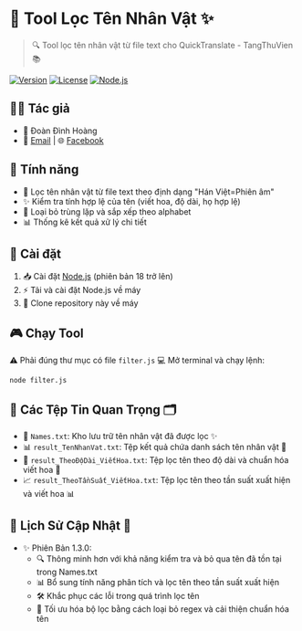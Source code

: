 # 🎯 Tool Lọc Tên Nhân Vật ✨

> 🔍 Tool lọc tên nhân vật từ file text cho QuickTranslate - TangThuVien 📚

[![Version](https://img.shields.io/badge/version-1.3.0-blue.svg)](https://github.com/RenjiYuusei/QuickTranslatorFilterName)
[![License](https://img.shields.io/badge/license-Apache%202.0-green.svg)](LICENSE)
[![Node.js](https://img.shields.io/badge/node-%3E%3D18.0.0-brightgreen.svg)](https://nodejs.org/)

## 👨‍💻 Tác giả

-   🌟 Đoàn Đình Hoàng
-   📧 [Email](daoluc.yy@gmail.com) | 🌐 [Facebook](https://www.facebook.com/RenjiYuusei)

## 🌈 Tính năng

-   📝 Lọc tên nhân vật từ file text theo định dạng "Hán Việt=Phiên âm"
-   ✨ Kiểm tra tính hợp lệ của tên (viết hoa, độ dài, họ hợp lệ)
-   🔄 Loại bỏ trùng lặp và sắp xếp theo alphabet
-   📊 Thống kê kết quả xử lý chi tiết

## 🚀 Cài đặt

1. 📥 Cài đặt [Node.js](https://nodejs.org/en/download/) (phiên bản 18 trở lên)
2. ⚡ Tải và cài đặt Node.js về máy
3. 🔗 Clone repository này về máy

## 🎮 Chạy Tool

⚠️ Phải đúng thư mục có file `filter.js`
💻 Mở terminal và chạy lệnh:

```
node filter.js
```

## 📑 Các Tệp Tin Quan Trọng 🗂️

-   📝 `Names.txt`: Kho lưu trữ tên nhân vật đã được lọc ✨
-   📊 `result_TenNhanVat.txt`: Tệp kết quả chứa danh sách tên nhân vật 🎯
-   📏 `result_TheoĐộDài_ViếtHoa.txt`: Tệp lọc tên theo độ dài và chuẩn hóa viết hoa 📐
-   📈 `result_TheoTầnSuất_ViếtHoa.txt`: Tệp lọc tên theo tần suất xuất hiện và viết hoa 📊

## 🎉 Lịch Sử Cập Nhật 🚀

-   ✨ Phiên Bản 1.3.0:
    -   🔍 Thông minh hơn với khả năng kiểm tra và bỏ qua tên đã tồn tại trong Names.txt
    -   📊 Bổ sung tính năng phân tích và lọc tên theo tần suất xuất hiện
    -   🛠️ Khắc phục các lỗi trong quá trình lọc tên
    -   🎯 Tối ưu hóa bộ lọc bằng cách loại bỏ regex và cải thiện chuẩn hóa tên
